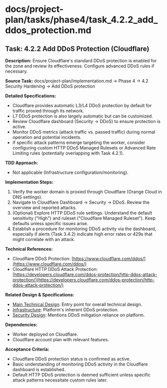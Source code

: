 # docs/project-plan/tasks/phase4/task_4.2.2_add_ddos_protection.md

## Task: 4.2.2 Add DDoS Protection (Cloudflare)

**Description:**
Ensure Cloudflare's standard DDoS protection is enabled for the zone and review its effectiveness. Configure advanced DDoS rules if necessary.

**Source Task:**
docs/project-plan/implementation.md -> Phase 4 -> 4.2 Security Hardening -> Add DDoS protection

**Detailed Specifications:**
- Cloudflare provides automatic L3/L4 DDoS protection by default for traffic proxied through its network.
- L7 DDoS protection is also largely automatic but can be customized.
- Review Cloudflare dashboard (Security -> DDoS) to ensure protection is active.
- Monitor DDoS metrics (attack traffic vs. passed traffic) during normal operation and potential incidents.
- If specific attack patterns emerge targeting the worker, consider configuring custom HTTP DDoS Managed Rulesets or Advanced Rate Limiting rules (potentially overlapping with Task 4.2.1).

**TDD Approach:**
- Not applicable (Infrastructure configuration/monitoring).

**Implementation Steps:**
1.  Verify the worker domain is proxied through Cloudflare (Orange Cloud in DNS settings).
2.  Navigate to Cloudflare Dashboard -> Security -> DDoS. Review the overview and reported attacks.
3.  (Optional) Explore HTTP DDoS rule settings. Understand the default sensitivity ("High") and ruleset ("Cloudflare Managed Ruleset"). Keep defaults unless specific issues arise.
4.  Establish a procedure for monitoring DDoS activity via the dashboard, especially if alerts (Task 3.4.2) indicate high error rates or 429s that might correlate with an attack.

**Technical References:**
- Cloudflare DDoS Protection: [https://www.cloudflare.com/ddos/](https://www.cloudflare.com/ddos/)
- Cloudflare HTTP DDoS Attack Protection: [https://developers.cloudflare.com/ddos-protection/http-ddos-attack-protection/](https://developers.cloudflare.com/ddos-protection/http-ddos-attack-protection/)

**Related Design & Specifications:**
- [Main Technical Design](../../../technical-design/DESIGN.md): Entry point for overall technical design.
- [Infrastructure](../../../technical-design/infrastructure.md): Platform's inherent DDoS protection.
- [Security Design](../../../technical-design/security_design.md): Mentions DDoS mitigation reliance on platform.

**Dependencies:**
- Worker deployed on Cloudflare.
- Cloudflare account plan with relevant features.

**Acceptance Criteria:**
- Cloudflare DDoS protection status is confirmed as active.
- Basic understanding of monitoring DDoS activity in the Cloudflare dashboard is established.
- Default HTTP DDoS protection is deemed sufficient unless specific attack patterns necessitate custom rules later. 